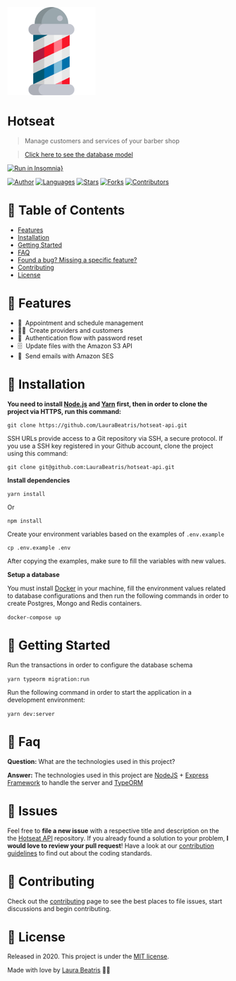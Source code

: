 <p align="left">
   <img src=".github/logo.png" width="200"/>
</p>

# Hotseat

> Manage customers and services of your barber shop

> [Click here to see the database model](https://dbdiagram.io/d/5ebff54e39d18f5553ff4c44)

[![Run in Insomnia}](https://insomnia.rest/images/run.svg)](https://insomnia.rest/run/?label=Hotseat%20API&uri=https%3A%2F%2Fgithub.com%2FLauraBeatris%2Fhotseat-api%2Fblob%2Fmaster%2F.github%2Finsomnia-workspace.json)

[![Author](https://img.shields.io/badge/author-LauraBeatris-1D71AB?style=flat-square)](https://github.com/LauraBeatris)
[![Languages](https://img.shields.io/github/languages/count/LauraBeatris/hotseat-api?color=%231D71AB&style=flat-square)](#)
[![Stars](https://img.shields.io/github/stars/LauraBeatris/hotseat-api?color=1D71AB&style=flat-square)](https://github.com/LauraBeatris/hotseat-api/stargazers)
[![Forks](https://img.shields.io/github/forks/LauraBeatris/hotseat-api?color=%231D71AB&style=flat-square)](https://github.com/LauraBeatris/hotseat-api/network/members)
[![Contributors](https://img.shields.io/github/contributors/LauraBeatris/hotseat-api?color=1D71AB&style=flat-square)](https://github.com/LauraBeatris/hotseat-api/graphs/contributors)

# :pushpin: Table of Contents

* [Features](#rocket-features)
* [Installation](#construction_worker-installation)
* [Getting Started](#runner-getting-started)
* [FAQ](#postbox-faq)
* [Found a bug? Missing a specific feature?](#bug-issues)
* [Contributing](#tada-contributing)
* [License](#closed_book-license)

# :rocket: Features

* 💈&nbsp; Appointment and schedule management
* 👦🏼&nbsp; Create providers and customers
* 🔐&nbsp; Authentication flow with password reset
* 🗄&nbsp; Update files with the Amazon S3 API
* 📨&nbsp; Send emails with Amazon SES

# :construction_worker: Installation

**You need to install [Node.js](https://nodejs.org/en/download/) and [Yarn](https://yarnpkg.com/) first, then in order to clone the project via HTTPS, run this command:**

```
git clone https://github.com/LauraBeatris/hotseat-api.git
```

SSH URLs provide access to a Git repository via SSH, a secure protocol. If you use a SSH key registered in your Github account, clone the project using this command:

```
git clone git@github.com:LauraBeatris/hotseat-api.git
```

**Install dependencies**

```
yarn install
```

Or

```
npm install
```

Create your environment variables based on the examples of ```.env.example```

```
cp .env.example .env
```

After copying the examples, make sure to fill the variables with new values.

**Setup a database**

You must install [Docker](https://www.docker.com/) in your machine, fill the environment values related to database configurations and then run the following commands in order to create Postgres, Mongo and Redis containers.

```docker-compose up```

# :runner: Getting Started

Run the transactions in order to configure the database schema

```yarn typeorm migration:run```

Run the following command in order to start the application in a development environment:

```yarn dev:server```

# :postbox: Faq

**Question:** What are the technologies used in this project?

**Answer:** The technologies used in this project are [NodeJS](https://nodejs.org/en/) + [Express Framework](http://expressjs.com/en/) to handle the server and [TypeORM](https://typeorm.io/#/)

# :bug: Issues

Feel free to **file a new issue** with a respective title and description on the the [Hotseat API](https://github.com/LauraBeatris/hotseat-api/issues) repository. If you already found a solution to your problem, **I would love to review your pull request**! Have a look at our [contribution guidelines](https://github.com/LauraBeatris/hotseat-api/blob/master/CONTRIBUTING.md) to find out about the coding standards.

# :tada: Contributing

Check out the [contributing](https://github.com/LauraBeatris/hotseat-api/blob/master/CONTRIBUTING.md) page to see the best places to file issues, start discussions and begin contributing.

# :closed_book: License

Released in 2020.
This project is under the [MIT license](https://github.com/LauraBeatris/hotseat-api/master/LICENSE).

Made with love by [Laura Beatris](https://github.com/LauraBeatris) 💜🚀
